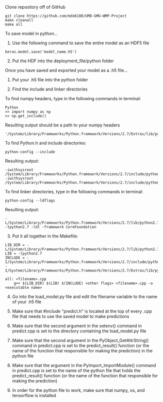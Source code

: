 Clone repository off of GitHub
```
git clone https://github.com/mdo6180/UMD-GMU-WMP-Project
make cleanall
make all
```

To save model in python...

1. Use the following command to save the entire model as an HDF5 file
```
keras.model.save('model_name.h5')
```

2. Put the HDF into the deployment_file/python folder

Once you have saved and exported your model as a .h5 file...
 
1. Put your .h5 file into the python folder

2. Find the include and linker directories

To find numpy headers, type in the following commands in terminal:
```
Python
>> import numpy as np
>> np.get_include()
```

Resulting output should be a path to your numpy headers
```
'/System/Library/Frameworks/Python.framework/Versions/2.7/Extras/lib/python/numpy/core/include'
```

To find Python.h and include directories:
```
python-config --include
```	

Resulting output:
```
-iwithsysroot /System/Library/Frameworks/Python.framework/Versions/2.7/include/python2.7 -iwithsysroot /System/Library/Frameworks/Python.framework/Versions/2.7/include/python2.7
```

To find linker directories, type in the following commands in terminal:
```
python-config --ldflags
```

Resulting output:
```
-L/System/Library/Frameworks/Python.framework/Versions/2.7/lib/python2.7/config -lpython2.7 -ldl -framework CoreFoundation
```

3. Put it all together in the Makefile:
```
LIB_DIR = -L/System/Library/Frameworks/Python.framework/Versions/2.7/lib/python2.7/config
LIB = -lpython2.7 
INCLUDE = -I/System/Library/Frameworks/Python.framework/Versions/2.7/include/python2.7 -I/System/Library/Frameworks/Python.framework/Versions/2.7/Extras/lib/python/numpy/core/include

all: <filename>.cpp
	g++ $(LIB_DIR) $(LIB) $(INCLUDE) <other flags> <filename>.cpp -o <executable name>
```
4. Go into the load_model.py file and edit the filename variable to the name of your .h5 file

5. Make sure that #include "predict.h" is located at the top of every .cpp file that needs to use the saved model to make predictions

6. Make sure that the second argument in the setenv() command in predict.cpp is set to the directory containing the load_model.py file 

7. Make sure that the second argument in the PyObject_GetAttrString() command in predict.cpp is set to the predict_result() function (or the name of the function that responsible for making the prediction) in the python file

8. Make sure that the argument in the PyImport_ImportModule() command in predict.cpp is set to the name of the python file that holds the predict_result() function (or the name of the function that responsible for making the prediction) 

9. In order for the python file to work, make sure that numpy, os, and tensorflow is installed

	
